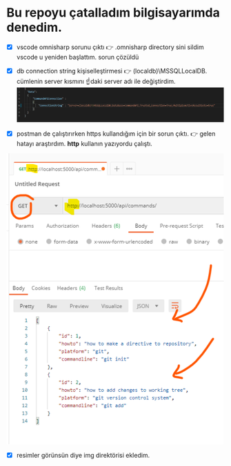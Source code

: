 # Bu repoyu çatalladım bilgisayarımda denedim.
- [x] vscode omnisharp sorunu çıktı
  👉 .omnisharp directory sini sildim vscode u yeniden başlattım. sorun çözüldü
- [x] db connection string kişiselleştirmesi
  👉 (localdb)\MSSQLLocalDB. 
  cümlenin server kısmını ☝daki server adı ile değiştirdim.
  ![image-20210627132412544](img\image-20210627132412544.png)

- [x] postman de çalıştırırken https kullandığım için bir sorun çıktı.
  👉 gelen hatayı araştırdım. **http** kullanın yazıyordu çalıştı.

![image-20210627132337050](img\image-20210627132337050.png)
- [x] resimler görünsün diye img direktörisi ekledim.